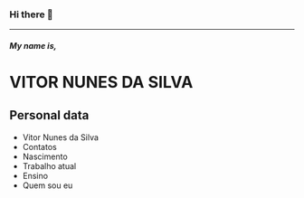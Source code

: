 ### Hi there 👋
---
##### My name is,

# VITOR NUNES DA SILVA

## Personal data


- Vitor Nunes da Silva
- Contatos
- Nascimento
- Trabalho atual
- Ensino
- Quem sou eu



<!--
**VitorNuness/VitorNuness** is a ✨ _special_ ✨ repository because its `README.md` (this file) appears on your GitHub profile.

Here are some ideas to get you started:

- 🔭 I’m currently working on ...
- 🌱 I’m currently learning ...
- 👯 I’m looking to collaborate on ...
- 🤔 I’m looking for help with ...
- 💬 Ask me about ...
- 📫 How to reach me: ...
- 😄 Pronouns: ...
- ⚡ Fun fact: ...
-->
